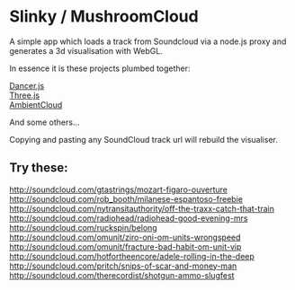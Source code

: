 Slinky / MushroomCloud
======================
  
A simple app which loads a track from Soundcloud via a node.js proxy and generates a 3d visualisation with WebGL.
  
In essence it is these projects plumbed together:
  
[Dancer.js](https://github.com/jsantell/dancer.js)  
[Three.js](https://github.com/mrdoob/three.js/)  
[AmbientCloud](https://github.com/oampo/AmbientCloud)  
  
And some others...  
  
Copying and pasting any SoundCloud track url will rebuild the visualiser.  
  
Try these:
----------
  
http://soundcloud.com/gtastrings/mozart-figaro-ouverture  
http://soundcloud.com/rob_booth/milanese-espantoso-freebie  
http://soundcloud.com/nytransitauthority/off-the-traxx-catch-that-train  
http://soundcloud.com/radiohead/radiohead-good-evening-mrs  
http://soundcloud.com/ruckspin/belong  
http://soundcloud.com/omunit/ziro-oni-om-units-wrongspeed  
http://soundcloud.com/omunit/fracture-bad-habit-om-unit-vip  
http://soundcloud.com/hotfortheencore/adele-rolling-in-the-deep  
http://soundcloud.com/pritch/snips-of-scar-and-money-man  
http://soundcloud.com/therecordist/shotgun-ammo-slugfest  